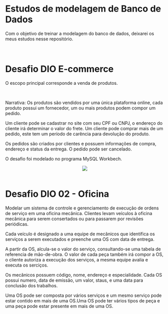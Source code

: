 # Estudos de modelagem de Banco de Dados

  <p>
    Com o objetivo de treinar a modelagem do banco de dados, deixarei os meus estudos nesse repositório.
  </p>
  <br>

 <h1>
   Desafio DIO E-commerce     
 </h1>
 <p>
   O escopo principal corresponde a venda de produtos.
</p>
<br>
<p>
  Narrativa: Os produtos são vendidos por uma única plataforma online, cada produto possui um fornecedor, um ou mais produtos podem compor um pedido. 
</p>
<p>
  Um cliente pode se cadastrar no site com seu CPF ou CNPJ, o endereço do cliente irá determinar o valor do frete. Um cliente pode comprar mais de um pedido, este tem um período de carência para devolução do produto.
</p>
<p>
 Os pedidos são criados por clientes e possuem informações de compra, endereço e status da entrega. O pedido pode ser cancelado. 
</p>
<p> 
O desafio foi modelado no programa MySQL Workbech.
</p>

<div align="center">
  <img src="https://github.com/ludmilaalvespinto/modelagemBD/assets/102269120/46b9db77-5c0f-48d1-bf76-521b2cff6e3b">
</div>

<br>
<h1>
  Desafio DIO 02 - Oficina
</h1>
<p>
  Modelar um sistema de controle e gerenciamento de execução de ordens de serviço em uma oficina mecânica. Clientes levam veículos à oficina mecânica para serem consertados ou para passarem por revisões periódicas.
</p>
<p>
  Cada veículo é designado a uma equipe de mecânicos que identifica os serviços a serem executados e preenche uma OS com data de entrega.
</p>
<p>
  A partir da OS, alcula-se o valor do serviço, consultando-se uma tabela de referencia de mão-de-obra. O valor de cada peça também irá compor a OS, o cliente autoriza a execução dos serviços, a mesma equipe avalia e executa os serciços.
</p>
<p>
  Os mecânicos possuem código, nome, endereço e especialidade. Cada OS possui numero, data de emissão, um valor, staus, e uma data para conclusão dos trabalhos.
</p>
<p>
  Uma OS pode ser composta por vários serviços e um mesmo serviço pode estar contido em mais de uma OS.Uma OS pode ter vários tipos de peça e uma peça pode estar presente em mais de uma OS.
</p>
